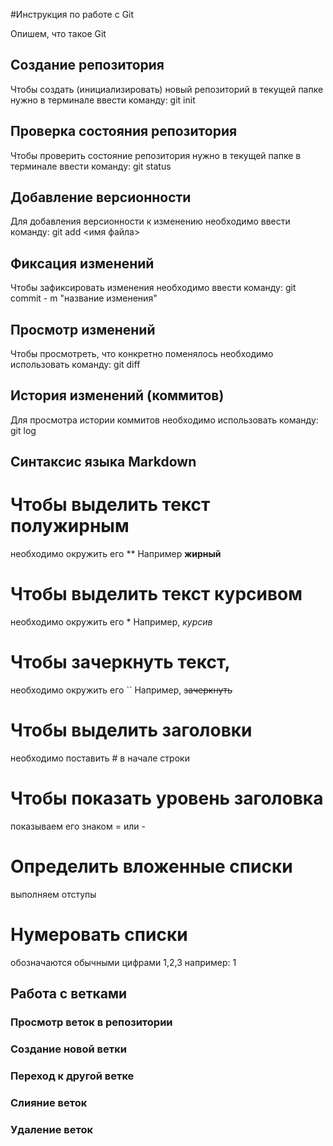 #Инструкция по работе с Git

Опишем, что такое Git

## Создание репозитория
Чтобы создать (инициализировать) новый репозиторий в текущей папке нужно в терминале ввести команду:
    git init

## Проверка состояния репозитория
Чтобы проверить состояние репозитория нужно в текущей папке в терминале ввести команду:
    git status
## Добавление версионности
Для добавления версионности к изменению необходимо ввести команду:
    git add <имя файла>

## Фиксация изменений
Чтобы зафиксировать изменения необходимо ввести команду:
    git commit - m "название изменения"
## Просмотр изменений 
Чтобы просмотреть, что конкретно поменялось необходимо использовать команду:
    git diff
## История изменений (коммитов)
Для просмотра истории коммитов необходимо использовать команду:
    git log

## Синтаксис языка Markdown
# Чтобы выделить текст полужирным
 необходимо окружить его ** 
    Например **жирный**
# Чтобы выделить текст курсивом
 необходимо окружить его *
    Например, *курсив*
# Чтобы зачеркнуть текст,
 необходимо окружить его ``
    Например, ~~зачеркнуть~~
# Чтобы выделить заголовки
необходимо поставить # в начале строки
# Чтобы показать уровень заголовка 
показываем его знаком = или -
# Определить вложенные списки
выполняем отступы
# Нумеровать списки
обозначаются обычными цифрами 1,2,3
например:
1
 
## Работа с ветками

### Просмотр веток в репозитории

### Создание новой ветки 

### Переход к другой ветке

### Слияние веток

### Удаление веток 